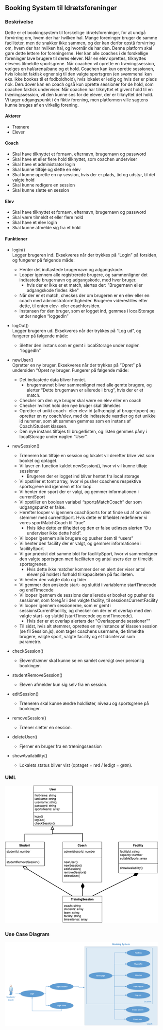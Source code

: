 ## Booking System til Idrætsforeninger

### Beskrivelse
Dette er et bookingsystem til forskellige idrætsforeninger, for at undgå forvirring om, hvem der har hvilken hal. Mange foreninger bruger de samme faciliteter, men de snakker ikke sammen, og der kan derfor opstå forvirring om, hvem der har hvilken hal, og hvornår de har den. Denne platform skal gøre dette lettere for foreningerne. Her kan alle coaches i de forskellige foreninger lave brugere til deres elever. Når en elev oprettes, tilknyttes elevens tilmeldte sportsgrene. Når coachen vil oprette en træningssession, vælges en hal/arena/bane og et hold. Coachen kan kun oprette sessionen, hvis lokalet faktisk egner sig til den valgte sportsgren (en svømmehal kan eks. ikke bookes til et fodboldhold), hvis lokalet er ledig og hvis der er plads nok. Derudover kan en coach også kun oprette sessioner for de hold, som coachen faktisk underviser. Når coachen har tilknyttet et givent hold til en træningssession, vil den kunne ses for de elever, der er tilknyttet det hold. Vi tager udgangspunkt i én fiktiv forening, men platformen ville sagtens kunne bruges af en virkelig forening. 
#### Aktører
- Trænere
- Elever

#### Coach
- Skal have tilknyttet et fornavn, efternavn, brugernavn og password
- Skal have et eller flere hold tilknyttet, som coachen underviser
- Skal have et administrator login
- Skal kunne tilføje og slette en elev
- Skal kunne oprette en ny session, hvis der er plads, tid og udstyr, til det valgte hold 
- Skal kunne redigere en session
- Skal kunne slette en session

#### Elev
- Skal have tilknyttet et fornavn, efternavn, brugernavn og password
- Skal være tilmeldt et eller flere hold
- Skal have et elev login
- Skal kunne afmelde sig fra et hold

#### Funktioner
- login() <br>
Logger brugeren ind. Eksekveres når der trykkes på “Login” på forsiden, og fungerer på følgende måde:
   - Henter det indtastede brugernavn og adgangskode.
   - Looper igennem alle registrerede brugere, og sammenligner det indtastede brugernavn og adgangskode, med hver bruger. 
        - hvis der er ikke er et match, alertes der: "Brugernavn eller adgangskode findes ikke"
   - Når der er et match, checkes der om brugeren er en elev eller en coach med administratorrettigheder. Brugeren viderestilles efter dette, til enten elev- eller coachforsiden.
   - Instansen for den bruger, som er logget ind, gemmes i localStorage under nøglen “loggedIn”

- logOut() <br>
Logger brugeren ud. Eksekveres når der trykkes på “Log ud”, og fungerer på følgende måde:
    - Sletter den instans som er gemt i localStorage under nøglen “loggedIn” 

- newUser() <br>
Opretter en ny bruger. Eksekveres når der trykkes på “Opret” på undersiden “Opret ny bruger. Fungerer på følgende måde:
    - Det indtastede data bliver hentet.
        - brugernavnet bliver sammenlignet med alle gemte brugere, og alerter “Dette brugernavn er allerede i brug”, hvis der er et match.
    - Checker om den nye bruger skal være en elev eller en coach
    - Checker hvilket hold den nye bruger skal tilmeldes
    - Opretter et unikt coach- eller elev-id (afhængigt af brugertypen) og opretter en ny coach/elev, med de indtastede værdier og det unikke id nummer, som alt sammen gemmes som en instans af Coach/Student klassen.
    - Den nye instans tilføjes til brugerlisten, og listen gemmes påny i localStorage under nøglen “User”.
 
- newSession()
    - Træneren kan tilføje en session og lokalet vil derefter blive vist som booket og optaget.
    - Vi laver en function kaldet newSession(), hvor vi vil kunne tilføje sessioner
        - Brugeren der er logget ind bliver hentet fra local storage
    - Vi opstiller et tomt array, hvor vi pusher coachens respektive sportsgrene ind igennem et for loop.
    - Vi henter den sport der er valgt, og gemmer informationen i currentSport
    - Vi opstiller en boolean variabel “sportsMatchCoach” der som udgangspunkt er false. 
    - Herefter looper vi igennem coachSports for at finde ud af om den stemmer med currentSport. Hvis dette er tilfældet redefinerer vi vores sportMatchCoach til “true”
        - Hvis ikke dette er tilfældet og den er false udløses alerten “Du underviser ikke dette hold”.
    - Vi looper igennem alle brugere og pusher dem til “users”
    - Vi henter den facility der er valgt, og gemmer informationen i facilitySport
    - Vi gør præcist det samme blot for facilitySport, hvor vi sammenligner den valgte sportsgren med faciliteten og antal users der er tilmeldt sportsgrenen.
        - Hvis dette ikke matcher kommer der en alert der viser antal elever på holdet i forhold til kapaciteten på faciliteten.
    - Vi henter den valgte dato og tider
    - Vi gemmer den ønskede start- og sluttid i variablerne startTimecode og endTimecode
    - Vi looper igennem de sessions der allerede er booket og pusher de sessioner, som foregår i den valgte facility, til sessionsCurrentFacility
    - Vi looper igennem sessionerne, som er gemt i sessionsCurrentFacility, og checker om der er et overlap med den valgte start- og sluttid (startTimecode og endTimecode).
        - Hvis der er et overlap alerters der "Overlappende sessioner""  
    - Til sidst, hvis alt stemmer, oprettes en ny instance af klassen session (se fil Session.js), som tager coachens username, de tilmeldte brugere, valgte sport, valgte facility og et tidsinterval som parametre.

- checkSession()
    - Eleven/træner skal kunne se en samlet oversigt over personlig bookinger.

- studentRemoveSession()
    - Eleven afmelder kun sig selv fra en session.
    
- editSession()
    - Træneren skal kunne ændre holdlister, niveau og sportsgrene på bookinger.

- removeSession()
    - Træner sletter en session.

- deleteUser()
    - Fjerner en bruger fra en træningssession

- showAvailability()
    - Lokalets status bliver vist (optaget = rød / ledigt = grøn).

### UML
![UML](/pictures/UML.png)

### Use Case Diagram
![UCD](/pictures/UCD.png)